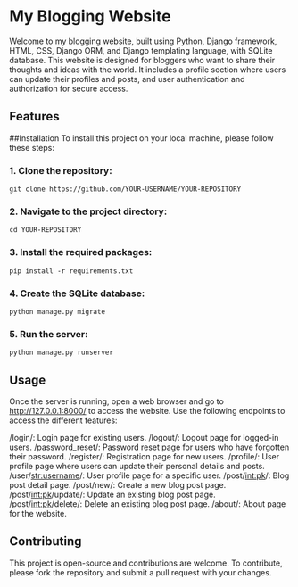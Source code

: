 # My Blogging Website
Welcome to my blogging website, built using Python, Django framework, HTML, CSS, Django ORM, and Django templating language, with SQLite database. This website is designed for bloggers who want to share their thoughts and ideas with the world. It includes a profile section where users can update their profiles and posts, and user authentication and authorization for secure access.

## Features


##Installation
To install this project on your local machine, please follow these steps:

### 1. Clone the repository:
```
git clone https://github.com/YOUR-USERNAME/YOUR-REPOSITORY
```
### 2. Navigate to the project directory:
```
cd YOUR-REPOSITORY
```

### 3. Install the required packages:
```
pip install -r requirements.txt
```

### 4. Create the SQLite database:
```
python manage.py migrate
```
### 5. Run the server:
```
python manage.py runserver
```

## Usage
Once the server is running, open a web browser and go to http://127.0.0.1:8000/ to access the website. Use the following endpoints to access the different features:

/login/: Login page for existing users.
/logout/: Logout page for logged-in users.
/password_reset/: Password reset page for users who have forgotten their password.
/register/: Registration page for new users.
/profile/: User profile page where users can update their personal details and posts.
/user/<str:username>/: User profile page for a specific user.
/post/<int:pk>/: Blog post detail page.
/post/new/: Create a new blog post page.
/post/<int:pk>/update/: Update an existing blog post page.
/post/<int:pk>/delete/: Delete an existing blog post page.
/about/: About page for the website.

## Contributing
This project is open-source and contributions are welcome. To contribute, please fork the repository and submit a pull request with your changes.
